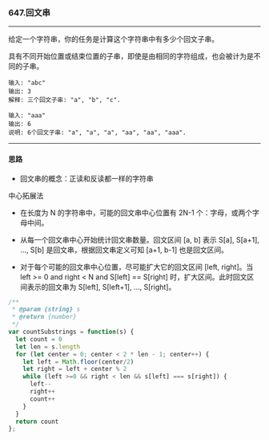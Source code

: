 ### 647.回文串

---

给定一个字符串，你的任务是计算这个字符串中有多少个回文子串。

具有不同开始位置或结束位置的子串，即使是由相同的字符组成，也会被计为是不同的子串。

```
输入: "abc"
输出: 3
解释: 三个回文子串: "a", "b", "c".
```

```
输入: "aaa"
输出: 6
说明: 6个回文子串: "a", "a", "a", "aa", "aa", "aaa".
```

---

#### 思路

* 回文串的概念：正读和反读都一样的字符串

中心拓展法

* 在长度为 N 的字符串中，可能的回文串中心位置有 2N-1 个：字母，或两个字母中间。

* 从每一个回文串中心开始统计回文串数量。回文区间 [a, b] 表示 S[a], S[a+1], ..., S[b] 是回文串，根据回文串定义可知 [a+1, b-1] 也是回文区间。

* 对于每个可能的回文串中心位置，尽可能扩大它的回文区间 [left, right]。当 left >= 0 and right < N and S[left] == S[right] 时，扩大区间。此时回文区间表示的回文串为 S[left], S[left+1], ..., S[right]。

``` js
/**
 * @param {string} s
 * @return {number}
 */
var countSubstrings = function(s) {
  let count = 0
  let len = s.length
  for (let center = 0; center < 2 * len - 1; center++) {
    let left = Math.floor(center/2)
    let right = left + center % 2
    while (left >=0 && right < len && s[left] === s[right]) {
      left--
      right++
      count++
    }
  }
  return count
};
```
